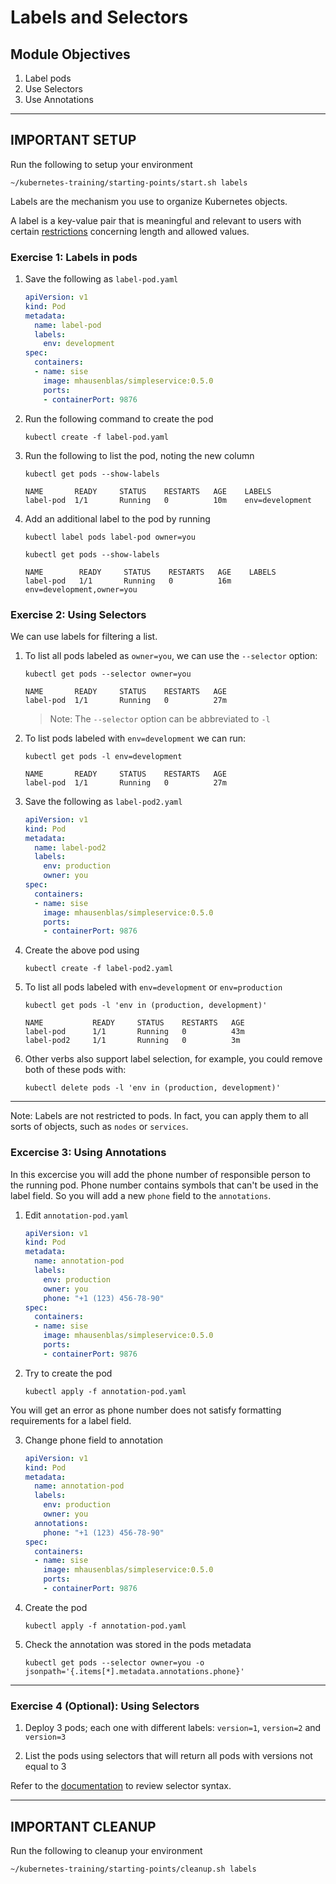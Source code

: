 # Labels and Selectors

## Module Objectives

1. Label pods
1. Use Selectors
1. Use Annotations

---

## **IMPORTANT SETUP**
Run the following to setup your environment

```shell
~/kubernetes-training/starting-points/start.sh labels
```

Labels are the mechanism you use to organize Kubernetes objects.

A label is a key-value pair that is meaningful and relevant to users with certain [restrictions](https://kubernetes.io/docs/concepts/overview/working-with-objects/labels/#syntax-and-character-set) concerning length and allowed values.

### Exercise 1: Labels in pods

1. Save the following as `label-pod.yaml`

    ```yaml
    apiVersion: v1
    kind: Pod
    metadata:
      name: label-pod
      labels:
        env: development
    spec:
      containers:
      - name: sise
        image: mhausenblas/simpleservice:0.5.0
        ports:
        - containerPort: 9876
    ```

1. Run the following command to create the pod

    ```console
    kubectl create -f label-pod.yaml
    ```

1. Run the following to list the pod, noting the new column

    ```console
    kubectl get pods --show-labels

    NAME       READY     STATUS    RESTARTS   AGE    LABELS
    label-pod  1/1       Running   0          10m    env=development
    ```

1. Add an additional label to the pod by running

    ```console
    kubectl label pods label-pod owner=you

    kubectl get pods --show-labels

    NAME        READY     STATUS    RESTARTS   AGE    LABELS
    label-pod   1/1       Running   0          16m    env=development,owner=you
    ```

### Exercise 2: Using Selectors

We can use labels for filtering a list.

1. To list all pods labeled as `owner=you`, we can use the `--selector` option:

    ```console
    kubectl get pods --selector owner=you

    NAME       READY     STATUS    RESTARTS   AGE
    label-pod  1/1       Running   0          27m
    ```

    >Note: The `--selector` option can be abbreviated to `-l`

1. To list pods labeled with `env=development` we can run:

    ```console
    kubectl get pods -l env=development

    NAME       READY     STATUS    RESTARTS   AGE
    label-pod  1/1       Running   0          27m
    ```

1. Save the following as `label-pod2.yaml`

    ```yaml
    apiVersion: v1
    kind: Pod
    metadata:
      name: label-pod2
      labels:
        env: production
        owner: you
    spec:
      containers:
      - name: sise
        image: mhausenblas/simpleservice:0.5.0
        ports:
        - containerPort: 9876
    ```

1. Create the above pod using

    ```console
    kubectl create -f label-pod2.yaml
    ```

1. To list all pods labeled with `env=development` or `env=production`

    ```console
    kubectl get pods -l 'env in (production, development)'

    NAME           READY     STATUS    RESTARTS   AGE
    label-pod      1/1       Running   0          43m
    label-pod2     1/1       Running   0          3m
    ```

1. Other verbs also support label selection, for example, you could remove both of these pods with:

    ```console
    kubectl delete pods -l 'env in (production, development)'
    ```

---

Note: Labels are not restricted to pods. In fact, you can apply them to all sorts of objects, such as `nodes` or `services`.

### Excercise 3: Using Annotations

In this excercise you will add the phone number of responsible person to the running pod. Phone number contains symbols that can't be used in the label field. So you will add a new `phone` field to the `annotations`.

1. Edit `annotation-pod.yaml`

    ```yaml
    apiVersion: v1
    kind: Pod
    metadata:
      name: annotation-pod
      labels:
        env: production
        owner: you
        phone: "+1 (123) 456-78-90"
    spec:
      containers:
      - name: sise
        image: mhausenblas/simpleservice:0.5.0
        ports:
        - containerPort: 9876
    ```
2. Try to create the pod

    ```
    kubectl apply -f annotation-pod.yaml
    ```

You will get an error as phone number does not satisfy formatting requirements for a label field.

3. Change phone field to annotation

    ```yaml
    apiVersion: v1
    kind: Pod
    metadata:
      name: annotation-pod
      labels:
        env: production
        owner: you
      annotations:
        phone: "+1 (123) 456-78-90"
    spec:
      containers:
      - name: sise
        image: mhausenblas/simpleservice:0.5.0
        ports:
        - containerPort: 9876
    ```

4. Create the pod

    ```
    kubectl apply -f annotation-pod.yaml
    ```

5. Check the annotation was stored in the pods metadata

    ```
    kubectl get pods --selector owner=you -o jsonpath='{.items[*].metadata.annotations.phone}'
    ```

---

### Exercise 4 (Optional): Using Selectors

1. Deploy 3 pods; each one with different labels: `version=1`, `version=2` and `version=3`

1. List the pods using selectors that will return all pods with versions not equal to 3

Refer to the [documentation](https://kubernetes.io/docs/concepts/overview/working-with-objects/labels/#label-selectors) to review selector syntax.

---

## **IMPORTANT CLEANUP**
Run the following to cleanup your environment

```shell
~/kubernetes-training/starting-points/cleanup.sh labels
```
